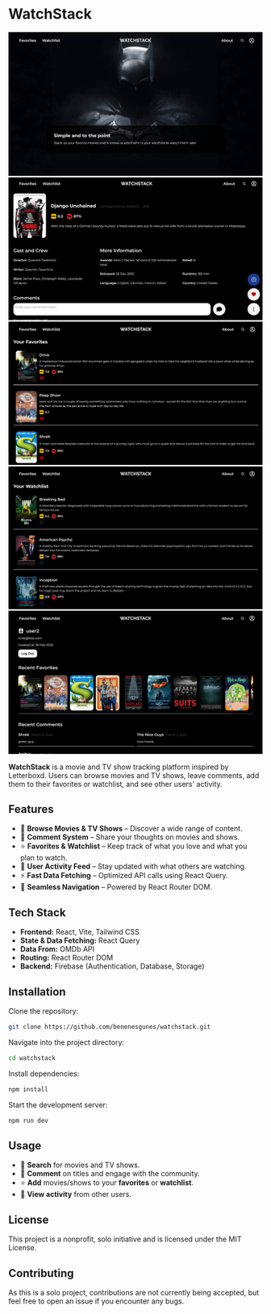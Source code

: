 # WatchStack 

![Home Page](./public/images/homepage.png)
![Title Page](./public/images/titlepage.png)
![Favorites Page](./public/images/favoritespage.png)
![Watchlist Page](./public/images/watchlistpage.png)
![Profile Page](./public/images/profilepage.png)

**WatchStack** is a movie and TV show tracking platform inspired by Letterboxd. Users can browse movies and TV shows, leave comments, add them to their favorites or watchlist, and see other users' activity.

## Features
- 🔎 **Browse Movies & TV Shows** – Discover a wide range of content.
- 💬 **Comment System** – Share your thoughts on movies and shows.
- ⭐ **Favorites & Watchlist** – Keep track of what you love and what you plan to watch.
- 👥 **User Activity Feed** – Stay updated with what others are watching.
- ⚡ **Fast Data Fetching** – Optimized API calls using React Query.
- 🔗 **Seamless Navigation** – Powered by React Router DOM.

## Tech Stack
- **Frontend:** React, Vite, Tailwind CSS
- **State & Data Fetching:** React Query
- **Data From:** OMDb API
- **Routing:** React Router DOM
- **Backend:** Firebase (Authentication, Database, Storage)

## Installation

Clone the repository:

```bash
git clone https://github.com/benenesgunes/watchstack.git
```
Navigate into the project directory:

```bash
cd watchstack
```
Install dependencies:
```bash
npm install
```
Start the development server:
```bash
npm run dev
```
## Usage

- 🔎 **Search** for movies and TV shows.
- 💬 **Comment** on titles and engage with the community.
- ⭐ **Add** movies/shows to your **favorites** or **watchlist**.
- 👥 **View activity** from other users.

## License

This project is a nonprofit, solo initiative and is licensed under the MIT License.

## Contributing

As this is a solo project, contributions are not currently being accepted, but feel free to open an issue if you encounter any bugs.
